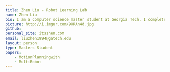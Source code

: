 ```yaml
---
title: Zhen Liu - Robot Learning Lab
name: Zhen Liu
bio: I am a computer science master student at Georgia Tech. I completed my undergraduate study with double major in computer science and electrical engineering also at Tech. My research interest mainly lies in deep learning and its applications such as robotics. In Summer 2017, I worked as a robotics engineering intern at iRobot. 
picture: http://i.imgur.com/9XRAn4d.jpg
github: 
personal_site: itszhen.com
email: liuzhen1994@gatech.edu
layout: person
type: Masters Student
papers:
    - MotionPlanningwith
    - MultiRobot
---
```

